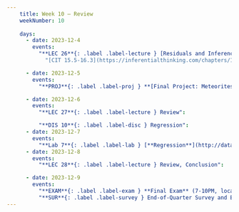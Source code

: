 ```yaml
---
    title: Week 10 – Review
    weekNumber: 10
    
    days:
      - date: 2023-12-4
        events: 
          "**LEC 26**{: .label .label-lecture } [Residuals and Inference](http://datahub.ucsd.edu/user-redirect/git-sync?repo=https://github.com/dsc-courses/dsc10-2023-fa&subPath=lectures/lec26/lec26.ipynb) [✏️](resources/lectures/lec26/lec26.html)":
            "[CIT 15.5-16.3](https://inferentialthinking.com/chapters/15/5/Visual_Diagnostics.html)"

      - date: 2023-12-5
        events:
          "**PROJ**{: .label .label-proj } **[Final Project: Meteorites](http://datahub.ucsd.edu/user-redirect/git-sync?repo=https://github.com/dsc-courses/dsc10-2023-fa&subPath=projects/final-project/final-project.ipynb)** (see [partner guidelines](project-partners))":

      - date: 2023-12-6
        events:
          "**LEC 27**{: .label .label-lecture } Review":

          "**DIS 10**{: .label .label-disc } Regression":   
      - date: 2023-12-7
        events:
          "**Lab 7**{: .label .label-lab } [**Regression**](http://datahub.ucsd.edu/user-redirect/git-sync?repo=https://github.com/dsc-courses/dsc10-2023-fa&subPath=labs/lab07/lab07.ipynb)":
      - date: 2023-12-8
        events:
          "**LEC 28**{: .label .label-lecture } Review, Conclusion":

      - date: 2023-12-9
        events:
          "**EXAM**{: .label .label-exam } **Final Exam** (7-10PM, location TBD)":
          "**SUR**{: .label .label-survey } End-of-Quarter Survey and Evaluations (due 8AM)":
---
```




